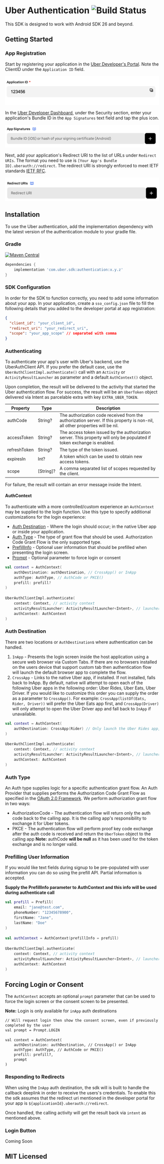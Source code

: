 # Uber Authentication ![Build Status](https://github.com/uber/rides-android-sdk/workflows/CI/badge.svg)

This SDK is designed to work with Android SDK 26 and beyond.

## Getting Started

### App Registration
Start by registering your application in the [Uber Developer's Portal](https://developer.uber.com/dashboard/create). Note the ClientID under the `Application ID` field.
    <p align="center">
    <img src="../img/client_id.png?raw=true" alt="Request Buttons Screenshot"/>
</p>

In the [Uber Developer Dashboard](https://developer.uber.com/dashboard), under the Security section, enter your application's Bundle ID in the `App Signatures` text field and tap the plus icon.

<p align="center">
    <img src="../img/app_signatures.png?raw=true" alt="App Signatures Screenshot"/>
</p>

Next, add your application's Redirect URI to the list of URLs under `Redirect URIs`. The format you need to use is `[Your App's Bundle ID].uberauth://redirect`. The redirect URI is strongly enforced to meet IETF standards [IETF RFC](https://tools.ietf.org/html/draft-ietf-oauth-native-apps-12).


<p align="center">
    <img src="../img/redirect_uri.png?raw=true" alt="Request Buttons Screenshot"/>
</p>

## Installation

To use the Uber authentication, add the implementation dependency with the latest version of the authentication module to your gradle file.

### Gradle
[![Maven Central](https://img.shields.io/maven-central/v/com.uber.sdk/authentication.svg)](https://central.sonatype.com/namespace/com.uber.sdk)

```gradle
dependencies {
    implementation 'com.uber.sdk:authentication:x.y.z'
}
```

### SDK Configuration

In order for the SDK to function correctly, you need to add some information about your app. In your application, create a `sso_config.json` file to fill the following details that you added to the developer portal at app registration:
```json
{
  "client_id": "your_client_id",
  "redirect_uri": "your_redirect_uri",
  "scope": "your_app_scope" // separated with comma
}

```
### Authenticating

To authenticate your app's user with Uber's backend, use the UberAuthClient API. If you prefer the default case, use the `UberAuthClientImpl.authenticate()` call with an `Activity` or `ActivityResultLauncher` as parameter and a default `AuthContext()` object.

Upon completion, the result will be delivered to the activity that started the Uber authentication flow. For success, the result will be an `UberToken` object delivered via Intent as parcelable extra with key `EXTRA_UBER_TOKEN`.

| Property  | Type | Description |
| ------------- | ------------- | ------------- |
| authCode  | String? | The authorization code received from the authorization server. If this property is non-nil, all other properties will be nil. |
| accessToken | String? | The access token issued by the authorization server. This property will only be populated if token exchange is enabled. |
| refreshToken | String? | The type of the token issued. |
| expiresIn | Int? | A token which can be used to obtain new access tokens. |
| scope | [String]? | A comma separated list of scopes requested by the client. |

For failure, the result will contain an error message inside the Intent.

#### AuthContext
To authenticate with a more controlled/custom experience an `AuthContext` may be supplied to the login function. Use this type to specify additional customizations for the login experience:

* [Auth Destination](#auth-destination) - Where the login should occur; in the native Uber app or inside your application.
* [Auth Type](#auth-type) - The type of grant flow that should be used. Authorization Code Grant Flow is the only supported type.
* [PrefillInfo](#prefilling-user-information) - Optional user information that should be prefilled when presenting the login screen.
* [Prompt](#forcing-login-or-consent) - Optional parameter to force login or consent

```kotlin
val context = AuthContext(
    authDestination: authDestination, // CrossApp() or InApp
    authType: AuthType, // AuthCode or PKCE()
    prefill: prefill?
)

UberAuthClientImpl.authenticate(
    context: Context, // activity context
    activityResultLauncher: ActivityResultLauncher<Intent>, // launcher to launch the AuthActivity
    authContext: AuthContext
)
```
### Auth Destination

There are two locations or `AuthDestination`s where authentication can be handled.

1. `InApp` - Presents the login screen inside the host application using a secure web browser via Custom Tabs. If there are no browsers installed on the users device that support custom tab then authentication flow will launch the default browser app to complete the flow.
2. `CrossApp` - Links to the native Uber app, if installed. If not installed, falls back to InApp. By default, native will attempt to open each of the following Uber apps in the following order: Uber Rides, Uber Eats, Uber Driver. If you would like to customize this order you can supply the order as a parameter to `CrossApp()`. For example:
`CrossApp(listOf(Eats, Rider, Driver))` will prefer the Uber Eats app first, and `CrossApp(Driver)` will only attempt to open the Uber Driver app and fall back to `InApp` if unavailable.


```kotlin
val context = AuthContext(
    authDestination: CrossApp(Rider) // Only launch the Uber Rides app, fallback to inApp
)

UberAuthClientImpl.authenticate(
    context: Context, // activity context
    activityResultLauncher: ActivityResultLauncher<Intent>, // launcher to launch the AuthActivity
    authContext: AuthContext
)
```

### Auth Type

An Auth type supplies logic for a specific authentication grant flow. An Auth Provider that supplies performs the Authorization Code Grant Flow as specified in the [OAuth 2.0 Framework](https://datatracker.ietf.org/doc/html/rfc6749#section-4.1).
We perform authorization grant flow in two ways:
* AuthorizationCode - The authentication flow will return only the auth code back to the calling app. It is the calling app's responsibility to exchange it for Uber tokens.
* PKCE - The authentication flow will perform proof key code exchange after the auth code is received and return the `UberToken` object to the calling app
**Note:** authCode **will be null** as it has been used for the token exchange and is no longer valid.

### Prefilling User Information
If you would like text fields during signup to be pre-populated with user information you can do so using the prefill API. Partial information is accepted.

**Supply the PrefillInfo parameter to AuthContext and this info will be used during authenticate call**
```kotlin
val prefill = Prefill(
    email: "jane@test.com",
    phoneNumber: "12345678900",
    firstName: "Jane",
    lastName: "Doe"
)

val authContext = AuthContext(prefillInfo = prefill)

UberAuthClientImpl.authenticate(
    context: Context, // activity context
    activityResultLauncher: ActivityResultLauncher<Intent>, // launcher to launch the AuthActivity
    authContext: AuthContext
)
```
## Forcing Login or Consent
The `AuthContext` accepts an optional `prompt` parameter that can be used to force the login screen or the consent screen to be presented.

**Note:** Login is only available for `inApp` auth destinations

```
// Will request login then show the consent screen, even if previously completed by the user
val prompt = Prompt.LOGIN

val context = AuthContext(
    authDestination: authDestination, // CrossApp() or InApp
    authType: AuthType, // AuthCode or PKCE()
    prefill: prefill?,
    prompt
)
```

### Responding to Redirects

When using the `InApp` auth destination, the sdk will is built to handle the callback deeplink in order to receive the users's credentials. To enable this the sdk assumes that the redirect uri mentioned in the developer portal for your app is `${applicationId}.uberauth://redirect`.

Once handled, the calling activity will get the result back via `intent` as mentioned above.


### Login Button
Coming Soon

## MIT Licensed
